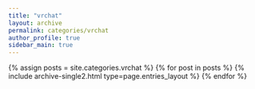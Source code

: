 ```yaml
---
title: "vrchat"
layout: archive
permalink: categories/vrchat
author_profile: true
sidebar_main: true
---
```


{% assign posts = site.categories.vrchat %}
{% for post in posts %} {% include archive-single2.html type=page.entries_layout %} {% endfor %}
